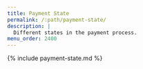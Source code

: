 ```yaml
---
title: Payment State
permalink: /:path/payment-state/
description: |
  Different states in the payment process.
menu_order: 2400
---
```


{% include payment-state.md %}
